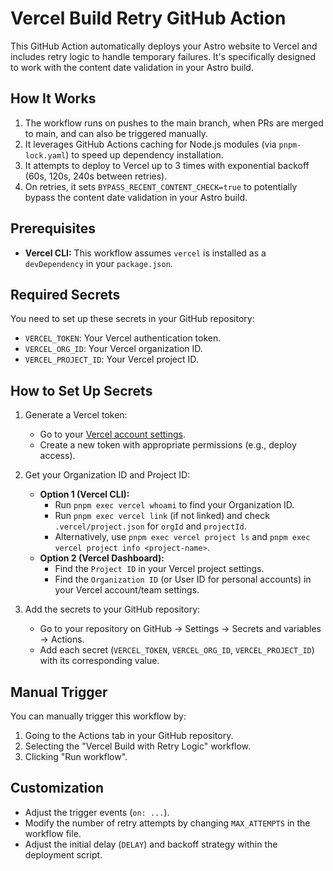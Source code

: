 # Vercel Build Retry GitHub Action

This GitHub Action automatically deploys your Astro website to Vercel and includes retry logic to handle temporary failures. It's specifically designed to work with the content date validation in your Astro build.

## How It Works

1. The workflow runs on pushes to the main branch, when PRs are merged to main, and can also be triggered manually.
2. It leverages GitHub Actions caching for Node.js modules (via `pnpm-lock.yaml`) to speed up dependency installation.
3. It attempts to deploy to Vercel up to 3 times with exponential backoff (60s, 120s, 240s between retries).
4. On retries, it sets `BYPASS_RECENT_CONTENT_CHECK=true` to potentially bypass the content date validation in your Astro build.

## Prerequisites

- **Vercel CLI:** This workflow assumes `vercel` is installed as a `devDependency` in your `package.json`.

## Required Secrets

You need to set up these secrets in your GitHub repository:

- `VERCEL_TOKEN`: Your Vercel authentication token.
- `VERCEL_ORG_ID`: Your Vercel organization ID.
- `VERCEL_PROJECT_ID`: Your Vercel project ID.

## How to Set Up Secrets

1. Generate a Vercel token:
   - Go to your [Vercel account settings](https://vercel.com/account/tokens).
   - Create a new token with appropriate permissions (e.g., deploy access).

2. Get your Organization ID and Project ID:
   - **Option 1 (Vercel CLI):**
     - Run `pnpm exec vercel whoami` to find your Organization ID.
     - Run `pnpm exec vercel link` (if not linked) and check `.vercel/project.json` for `orgId` and `projectId`.
     - Alternatively, use `pnpm exec vercel project ls` and `pnpm exec vercel project info <project-name>`.
   - **Option 2 (Vercel Dashboard):**
     - Find the `Project ID` in your Vercel project settings.
     - Find the `Organization ID` (or User ID for personal accounts) in your Vercel account/team settings.

3. Add the secrets to your GitHub repository:
   - Go to your repository on GitHub -> Settings -> Secrets and variables -> Actions.
   - Add each secret (`VERCEL_TOKEN`, `VERCEL_ORG_ID`, `VERCEL_PROJECT_ID`) with its corresponding value.

## Manual Trigger

You can manually trigger this workflow by:
1. Going to the Actions tab in your GitHub repository.
2. Selecting the "Vercel Build with Retry Logic" workflow.
3. Clicking "Run workflow".

## Customization

- Adjust the trigger events (`on: ...`).
- Modify the number of retry attempts by changing `MAX_ATTEMPTS` in the workflow file.
- Adjust the initial delay (`DELAY`) and backoff strategy within the deployment script. 
